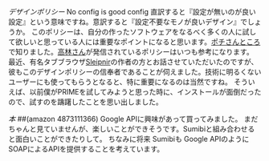 *デザインポリシー* No config is good config
直訳すると『設定が無いのが良い設定』という意味ですね。意訳すると『設定不要なモノが良いデザイン』でしょうか。
このポリシーは、自分の作ったソフトウェアをなるべく多くの人に試して欲しいと思っている人には重要なポイントになると思います。[ポチさんところ](http://www.pochi.cc/~sasaki/chalow/2004-11-15.html)で知りました。[高林さん](http://namazu.org/~satoru/)が発信されているポリシーはいつも参考になります。
最近、有名タブブラウザ[Sleipnir](http://www20.pos.to/~sleipnir/)の作者の方とお話させていただいたのですが、彼もこのデザインポリシーの信奉者であることが伺えました。技術に明るくないユーザーにも使ってもらうとなると、特に重要になるのは当然ですね。
そういえば、以前僕がPRIMEを試してみようと思った時に、インストールが面倒だったので、試すのを躊躇したことを思い出しました。

*本* ##(amazon 4873111366)
Google APIに興味があって買ってみました。
まだちゃんと見ていませんが、楽しいことができそうです。Sumibiと組み合わせると面白いことができたりして。 
ちなみに将来 Sumibiも Google APIのように SOAPによるAPIを提供することを考えています。
